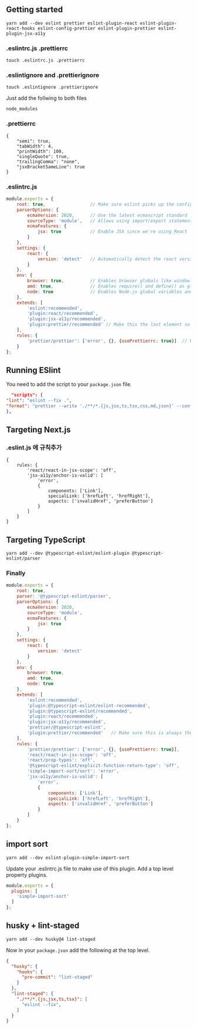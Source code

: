 ## Getting started

```shell
yarn add --dev eslint prettier eslint-plugin-react eslint-plugin-react-hooks eslint-config-prettier eslint-plugin-prettier eslint-plugin-jsx-a11y
```

### .eslintrc.js .prettierrc

```shell
touch .eslintrc.js .prettierrc
```

### .eslintignore and .prettierignore

```shell
touch .eslintignore .prettierignore
```

Just add the follwing to both files

```shell
node_modules
```

### .prettierrc

```shell
{
    "semi": true,
    "tabWidth": 4,
    "printWidth": 100,
    "singleQuote": true,
    "trailingComma": "none",
    "jsxBracketSameLine": true
}
```

### .eslintrc.js

```js
module.exports = {
    root: true,                 // Make sure eslint picks up the config at the root of the directory
    parserOptions: {
        ecmaVersion: 2020,      // Use the latest ecmascript standard
        sourceType: 'module',   // Allows using import/export statements
        ecmaFeatures: {
            jsx: true           // Enable JSX since we're using React
        }
    },
    settings: {
        react: {
            version: 'detect'   // Automatically detect the react version
        }
    },
    env: {
        browser: true,          // Enables browser globals like window and document
        amd: true,              // Enables require() and define() as global variables as per the amd spec.
        node: true              // Enables Node.js global variables and Node.js scoping.
    },
    extends: [
        'eslint:recommended',
        'plugin:react/recommended',
        'plugin:jsx-a11y/recommended',
        'plugin:prettier/recommended' // Make this the last element so prettier config overrides other formatting rules
    ],
    rules: {
        'prettier/prettier': ['error', {}, {usePrettierrc: true}]  // Use our .prettierrc file as source
    }
};
```

## Running ESlint

You need to add the script to your `package.json` file.

```json
  "scripts": {
"lint": "eslint --fix .",
"format": "prettier --write './**/*.{js,jsx,ts,tsx,css,md,json}' --config ./.prettierrc"
},
```

## Targeting Next.js

### .eslint.js 에 규칙추가

```shell
{
    rules: {
        'react/react-in-jsx-scope': 'off',
        'jsx-a11y/anchor-is-valid': [
            'error',
            {
                components: ['Link'],
                specialLink: ['hrefLeft', 'hrefRight'],
                aspects: ['invalidHref', 'preferButton']
            }
        ]
    }
}
```

## Targeting TypeScript

```shell
yarn add --dev @typescript-eslint/eslint-plugin @typescript-eslint/parser
```

### Finally

```js
module.exports = {
    root: true,
    parser: '@typescript-eslint/parser',
    parserOptions: {
        ecmaVersion: 2020,
        sourceType: 'module',
        ecmaFeatures: {
            jsx: true
        }
    },
    settings: {
        react: {
            version: 'detect'
        }
    },
    env: {
        browser: true,
        amd: true,
        node: true
    },
    extends: [
        'eslint:recommended',
        'plugin:@typescript-eslint/eslint-recommended',
        'plugin:@typescript-eslint/recommended',
        'plugin:react/recommended',
        'plugin:jsx-a11y/recommended',
        'prettier/@typescript-eslint',
        'plugin:prettier/recommended'   // Make sure this is always the last element in the array.
    ],
    rules: {
        'prettier/prettier': ['error', {}, {usePrettierrc: true}],
        'react/react-in-jsx-scope': 'off',
        'react/prop-types': 'off',
        '@typescript-eslint/explicit-function-return-type': 'off',
        'simple-import-sort/sort': 'error',
        'jsx-a11y/anchor-is-valid': [
            'error',
            {
                components: ['Link'],
                specialLink: ['hrefLeft', 'hrefRight'],
                aspects: ['invalidHref', 'preferButton']
            }
        ]
    }
};
```

## import sort

```shell
yarn add --dev eslint-plugin-simple-import-sort
```

Update your .eslintrc.js file to make use of this plugin. Add a top level property plugins.

```js
module.exports = {
  plugins: [
    'simple-import-sort'
  ]
};
```

## husky + lint-staged
```shell
yarn add --dev husky@4 lint-staged
```
Now in your `package.json` add the following at the top level.
```json
{
  "husky": {
    "hooks": {
      "pre-commit": "lint-staged"
    }
  },
  "lint-staged": {
    "./**/*.{js,jsx,ts,tsx}": [
      "eslint --fix",
    ]
  }
}
```